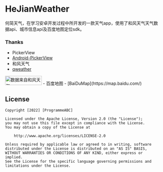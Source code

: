 # HeJianWeather
何简天气，在学习安卓开发过程中所开发的一款天气app，使用了和风天气天气数据api、城市信息api及百度地图定位sdk。
### Thanks

- PickerView
- [Android-PickerView](https://github.com/Bigkoo/Android-PickerView)
- 和风天气
- [qweather](https://www.qweather.com/)
 <img src="https://cdn.qweather.com/media/logo-h-dark-120.png" width="120" height="30" alt="数据来自和风天气" />
- 百度地图
- [BaiDuMap](https://map.baidu.com/)

## License

```
Copyright [2022] [ProgrammeABC]

Licensed under the Apache License, Version 2.0 (the "License");
you may not use this file except in compliance with the License.
You may obtain a copy of the License at

    http://www.apache.org/licenses/LICENSE-2.0

Unless required by applicable law or agreed to in writing, software
distributed under the License is distributed on an "AS IS" BASIS,
WITHOUT WARRANTIES OR CONDITIONS OF ANY KIND, either express or implied.
See the License for the specific language governing permissions and
limitations under the License.
```
